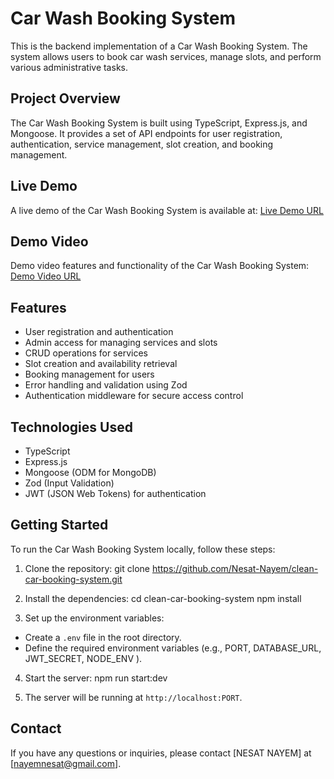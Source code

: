 # Car Wash Booking System

This is the backend implementation of a Car Wash Booking System. The system allows users to book car wash services, manage slots, and perform various administrative tasks.

## Project Overview

The Car Wash Booking System is built using TypeScript, Express.js, and Mongoose. It provides a set of API endpoints for user registration, authentication, service management, slot creation, and booking management.

## Live Demo

A live demo of the Car Wash Booking System is available at: [Live Demo URL](https://assinmentthree.vercel.app)

## Demo Video

Demo video features and functionality of the Car Wash Booking System: [Demo Video URL](https://drive.google.com/file/d/18aDZ_7V3VxzCeo_XfFAOjwXbWAtsTSdW/view?usp=sharing)

## Features

- User registration and authentication
- Admin access for managing services and slots
- CRUD operations for services
- Slot creation and availability retrieval
- Booking management for users
- Error handling and validation using Zod
- Authentication middleware for secure access control

## Technologies Used

- TypeScript
- Express.js
- Mongoose (ODM for MongoDB)
- Zod (Input Validation)
- JWT (JSON Web Tokens) for authentication

## Getting Started

To run the Car Wash Booking System locally, follow these steps:

1. Clone the repository:
git clone https://github.com/Nesat-Nayem/clean-car-booking-system.git

2. Install the dependencies:
cd clean-car-booking-system
npm install

3. Set up the environment variables:
- Create a `.env` file in the root directory.
- Define the required environment variables (e.g., PORT, DATABASE_URL, JWT_SECRET, NODE_ENV ).

4. Start the server:
npm run start:dev

5. The server will be running at `http://localhost:PORT`.


## Contact

If you have any questions or inquiries, please contact [NESAT NAYEM] at [nayemnesat@gmail.com].